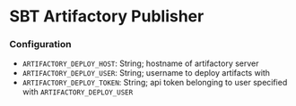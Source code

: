 # SBT Artifactory Publisher #

### Configuration
- `ARTIFACTORY_DEPLOY_HOST`: String; hostname of artifactory server
- `ARTIFACTORY_DEPLOY_USER`: String; username to deploy artifacts with
- `ARTIFACTORY_DEPLOY_TOKEN`: String; api token belonging to user specified with `ARTIFACTORY_DEPLOY_USER`
